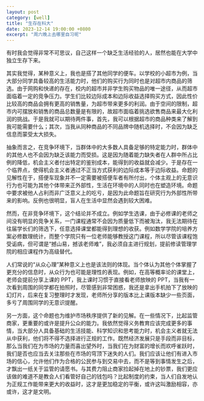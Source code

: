 ```yaml
---
layout: post
category: [well]
title: "生存在科大"
date: 2023-12-14 19:00:00 +0800
excerpt: "周六晚上去哪里自习呢"
---
```


有时我会觉得非常不可思议，自己这样一个缺乏生活经验的人，居然也能在大学中独立生存下来。

其实我觉得，某种意义上，我也是搭了其他同学的便车。以学校的小超市为例，当大部分同学具备较高的生活能力时，他们的购买行为同时也是对超市内商品的筛选。由于网购和快递的存在，校内的超市并非学生购买物品的唯一途径，从而超市面临着一定的竞争压力。学生们比较边际成本和边际收益选择购买方式，因此性价比较高的商品会拥有更高的销售量，为超市带来更多的利润。由于空间的限制，超市内可摆放和销售的商品总数量是有限的，故超市面临着挑选欲售商品来最大化利润的挑战。于是我就可以期待两件事，首先，我可以根据超市的商品种类来了解到我可能需要什么；其次，当我从同种商品的不同品牌中随机选择时，不会因为缺乏信息而蒙受太大损失。

抽象而言之，在竞争环境下，当群体中的大多数人具备足够的特定能力时，群体中的其他人也不会因为缺乏该能力而受损。这是因为随着能力缺失者在人群中所占比例的降低，机会主义者付出特定的鉴别成本，能得到的收益就会减少。于是存在一个临界点，使得机会主义者通过不正当方式获利的边际成本等于边际收益。命题的见解性在于，搭便车现象并不一定需要被搭便车者有所付出，个体主观上的无意识行为也可能为其他个体带来正外部性，生活在环境中的人同时也在塑造环境。命题中要求被他人占利而非广泛意义上的吃亏，是因为此命题旨在研究行为外部性所带来的影响。反例也很明显，盲人在生活中显然会遇到较大困难。

然而，在非竞争环境下，这个结论并不成立。例如学生选课，由于必修课的老师之间没有明显的竞争关系，一门课程通常不会因为质量低下而被淘汰，我无法期待在往届学长们的筛选下，任意选择课堂都能得到理想的收获。例如数学学院的培养方案必修数理统计，而整个学院只有一位老师能够教授这门课程，所以尽管该课程饱受诟病，但可谓是“撼山易，撼该老师难”，我必须自主进行规划，提前修读管理学院的相应课程作为高级替代。

人们常说的“从众心理”某种意义上也是该法则的体现。当个体认为其他个体掌握了更充分的信息时，从众行为也可能是理性的表现。例如，在高等概率论的课堂上，老师会提前分享上课的 PPT，我上课时习惯于直接看老师放映的 PPT，当我有一次看到周围的同学都在拍照时，尽管感到非常困惑，我还是拿出手机拍下了放映的幻灯片，后来在复习整理时才发现，老师所分享的版本比上课版本缺少一些页面，多亏了周围同学的无意识提醒。

另一方面，这个命题也为维护市场秩序提供了新的见解。在一些情况下，比起监管商家，更重要的或许是提升公众的能力。我依然觉得义务教育应该完成更多的事情，当大部分人具备基础的生活技能、科学知识和思考能力时，机会主义者就无法从中获利，他们将不得不选择进行正规的工作。既然经济发展只是手段而非目标，那么当我们在为市场的力量而喜出望外时，当我们在为财富的增长而欢呼雀跃时，我们是否也应当去关注那些在市场的穹顶下迷失的人们。我们应该让他们有进入市场的信心，允许他们作为合格的公民参与到交易中去，而不是等到事情发生之后，才飘出一纸关于监管的请愿书。与其费力阻止商家捡起掉在地上的钞票，我们更应该做的难道不是教会人们看管好自己的钱包吗？比起制度的约束，当人们自发地认为正规工作能带来更大的收益时，这才是更加稳定的平衡，或许这叫激励相容，亦或许，这才是文明。